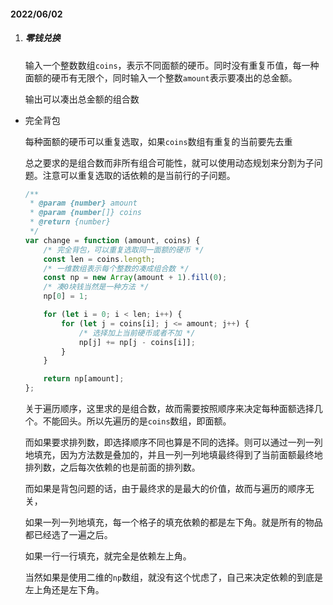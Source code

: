 #### 2022/06/02

1. ##### 零钱兑换

   输入一个整数数组`coins`，表示不同面额的硬币。同时没有重复币值，每一种面额的硬币有无限个，同时输入一个整数`amount`表示要凑出的总金额。

   输出可以凑出总金额的组合数

* 完全背包

  每种面额的硬币可以重复选取，如果`coins`数组有重复的当前要先去重

  总之要求的是组合数而非所有组合可能性，就可以使用动态规划来分割为子问题。注意可以重复选取的话依赖的是当前行的子问题。

  ```js
  /**
   * @param {number} amount
   * @param {number[]} coins
   * @return {number}
   */
  var change = function (amount, coins) {
      /* 完全背包，可以重复选取同一面额的硬币 */
      const len = coins.length;
      /* 一维数组表示每个整数的凑成组合数 */
      const np = new Array(amount + 1).fill(0);
      /* 凑0块钱当然是一种方法 */
      np[0] = 1;
  
      for (let i = 0; i < len; i++) {
          for (let j = coins[i]; j <= amount; j++) {
              /* 选择加上当前硬币或者不加 */
              np[j] += np[j - coins[i]];
          }
      }
  
      return np[amount];
  };
  ```

  关于遍历顺序，这里求的是组合数，故而需要按照顺序来决定每种面额选择几个。不能回头。所以先遍历的是`coins`数组，即面额。

  而如果要求排列数，即选择顺序不同也算是不同的选择。则可以通过一列一列地填充，因为方法数是叠加的，并且一列一列地填最终得到了当前面额最终地排列数，之后每次依赖的也是前面的排列数。

  而如果是背包问题的话，由于最终求的是最大的价值，故而与遍历的顺序无关，

  如果一列一列地填充，每一个格子的填充依赖的都是左下角。就是所有的物品都已经选了一遍之后。

  如果一行一行填充，就完全是依赖左上角。

  当然如果是使用二维的`np`数组，就没有这个忧虑了，自己来决定依赖的到底是左上角还是左下角。

